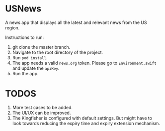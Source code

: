# USNews
A news app that displays all the latest and relevant news from the US region. 

Instructions to run:
  1. git clone the master branch.
  2. Navigate to the root directory of the project.
  3. Run `pod install`.
  4. The app needs a valid `news.org` token. Please go to `Environment.swift` and update the `apiKey`.
  5. Run the app.
  
# TODOS
1. More test cases to be added.
2. The UI/UX can be improved.
3. The Kingfisher is configured with default settings. But might have to look towards reducing the expiry time and expiry extension mechanism.
